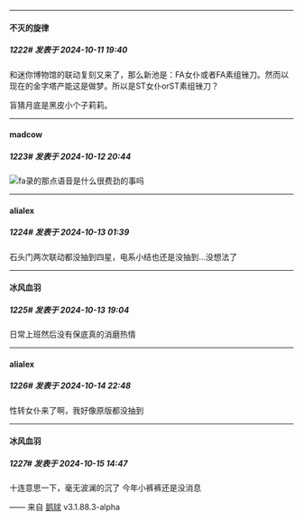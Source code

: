﻿
*****

####  不灭的旋律  
##### 1222#       发表于 2024-10-11 19:40

和迷你博物馆的联动复刻又来了，那么新池是：FA女仆或者FA素组锉刀。然而以现在的金字塔产能这是做梦。所以是ST女仆orST素组锉刀？

盲猜月底是黑皮小个子莉莉。


*****

####  madcow  
##### 1223#       发表于 2024-10-12 20:44

<img src="https://static.saraba1st.com/image/smiley/face2017/068.png" referrerpolicy="no-referrer">fa录的那点语音是什么很费劲的事吗


*****

####  alialex  
##### 1224#       发表于 2024-10-13 01:39

石头门两次联动都没抽到四星，电系小结也还是没抽到...没想法了


*****

####  冰风血羽  
##### 1225#       发表于 2024-10-13 19:04

日常上班然后没有保底真的消磨热情


*****

####  alialex  
##### 1226#       发表于 2024-10-14 22:48

性转女仆来了啊，我好像原版都没抽到


*****

####  冰风血羽  
##### 1227#       发表于 2024-10-15 14:47

十连意思一下，毫无波澜的沉了
今年小裤裤还是没消息

—— 来自 [鹅球](https://www.pgyer.com/xfPejhuq) v3.1.88.3-alpha

